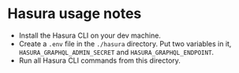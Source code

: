 # Hasura usage notes

- Install the Hasura CLI on your dev machine.
- Create a `.env` file in the `./hasura` directory. Put two variables in it, `HASURA_GRAPHQL_ADMIN_SECRET` and `HASURA_GRAPHQL_ENDPOINT`.
- Run all Hasura CLI commands from this directory.
